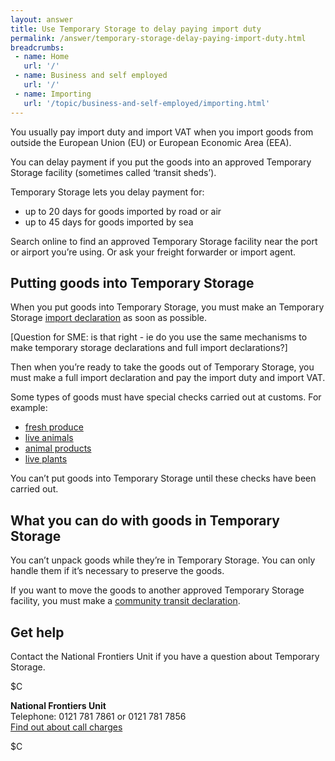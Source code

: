 ```yaml
---
layout: answer
title: Use Temporary Storage to delay paying import duty
permalink: /answer/temporary-storage-delay-paying-import-duty.html
breadcrumbs:
 - name: Home
   url: '/'
 - name: Business and self employed
   url: '/'
 - name: Importing
   url: '/topic/business-and-self-employed/importing.html' 
---
```

You usually pay import duty and import VAT when you import goods from outside the European Union (EU) or European Economic Area (EEA).

You can delay payment if you put the goods into an approved Temporary Storage facility (sometimes called ‘transit sheds’).

Temporary Storage lets you delay payment for:

- up to 20 days for goods imported by road or air
- up to 45 days for goods imported by sea

Search online to find an approved Temporary Storage facility near the port or airport you’re using. Or ask your freight forwarder or import agent.

## Putting goods into Temporary Storage

When you put goods into Temporary Storage, you must make an Temporary Storage [import declaration](/guide/import-goods-outside-eu/overview.html) as soon as possible.

[Question for SME: is that right - ie do you use the same mechanisms to make temporary storage declarations and full import declarations?]

Then when you’re ready to take the goods out of Temporary Storage, you must make a full import declaration and pay the import duty and import VAT.

Some types of goods must have special checks carried out at customs. For example: 

- [fresh produce](guidance/get-a-licence-to-import-food-and-agricultural-products.html)
- [live animals](/guidance/get-a-licence-to-import-live-animals.html)
- [animal products](/guidance/get-a-licence-to-import-furs-skins-and-other-animal-products.html)
- [live plants](/guidance/get-a-licence-to-import-plants-or-plant-products.html)

You can’t put goods into Temporary Storage until these checks have been carried out. 

## What you can do with goods in Temporary Storage

You can’t unpack goods while they’re in Temporary Storage. You can only handle them if it’s necessary to preserve the goods.

If you want to move the goods to another approved Temporary Storage facility, you must make a [community transit declaration](/guide/move-goods-eu/when-to-make-declaration.html).

## Get help

Contact the National Frontiers Unit if you have a question about Temporary Storage.

$C

**National Frontiers Unit**  
Telephone: 0121 781 7861 or 0121 781 7856  
[Find out about call charges](/call-charges)

$C
